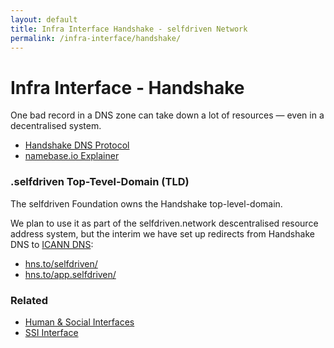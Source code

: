 ```yaml
---
layout: default
title: Infra Interface Handshake - selfdriven Network
permalink: /infra-interface/handshake/
---
```


# Infra Interface - Handshake

One bad record in a DNS zone can take down a lot of resources — even in a decentralised system.

- [Handshake DNS Protocol](https://handshake.org/)
- [namebase.io Explainer](https://www.namebase.io/blog/meet-handshake-decentralizing-dns-to-improve-the-security-of-the-internet/)

### .selfdriven Top-Tevel-Domain (TLD)

The selfdriven Foundation owns the Handshake top-level-domain.

We plan to use it as part of the selfdriven.network descentralised resource address system, but the interim we have set up redirects from Handshake DNS to [ICANN DNS](https://www.icann.org/resources/pages/dns-2022-09-13-en?utm_source=chatgpt.com):

- [hns.to/selfdriven/](https://hns.to/selfdriven/)
- [hns.to/app.selfdriven/](https://hns.to/app.selfdriven/)

### Related
- [Human & Social Interfaces](/human-social-interfaces/)
- [SSI Interface](/ssi-interface/)